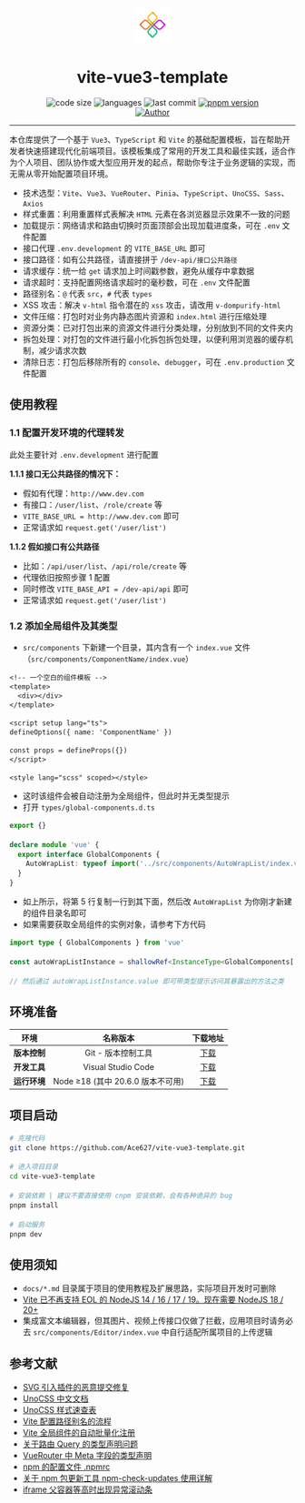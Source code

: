 <p align="center">
	<img alt="logo" src="./src/assets/images/logo.png" width="64" height="64" />
</p>

<h1 align="center">vite-vue3-template</h1>

<p align="center">
  <img src="https://img.shields.io/github/languages/code-size/Ace627/vite-vue3-template" alt="code size"/>
  <img src="https://img.shields.io/github/languages/count/Ace627/vite-vue3-template" alt="languages"/>
  <img src="https://img.shields.io/github/last-commit/Ace627/vite-vue3-template" alt="last commit"/> 
  <a href="https://www.pnpm.cn" target="_blank">
    <img src="https://img.shields.io/badge/pnpm-9.9.0-blue" alt="pnpm version"/><br>
  </a>
  <a href="https://github.com/Ace627" target="_blank">
    <img src="https://img.shields.io/badge/Author-当时只道是寻常-orange" alt="Author" />
  </a>

<p>

<hr />

本仓库提供了一个基于 `Vue3`、`TypeScript` 和 `Vite` 的基础配置模板，旨在帮助开发者快速搭建现代化前端项目。该模板集成了常用的开发工具和最佳实践，适合作为个人项目、团队协作或大型应用开发的起点，帮助你专注于业务逻辑的实现，而无需从零开始配置项目环境。

- 技术选型：`Vite`、`Vue3`、`VueRouter`、`Pinia`、`TypeScript`、`UnoCSS`、`Sass`、`Axios`
- 样式重置：利用重置样式表解决 `HTML` 元素在各浏览器显示效果不一致的问题
- 加载提示：网络请求和路由切换时页面顶部会出现加载进度条，可在 `.env` 文件配置
- 接口代理 `.env.development` 的 `VITE_BASE_URL` 即可
- 接口路径：如有公共路径，请直接拼于 `/dev-api/接口公共路径`
- 请求缓存：统一给 `get` 请求加上时间戳参数，避免从缓存中拿数据
- 请求超时：支持配置网络请求超时的毫秒数，可在 `.env` 文件配置
- 路径别名：`@` 代表 `src`，`#` 代表 `types`
- XSS 攻击：解决 `v-html` 指令潜在的 `xss` 攻击，请改用 `v-dompurify-html`
- 文件压缩：打包时对业务内静态图片资源和 `index.html` 进行压缩处理
- 资源分类：已对打包出来的资源文件进行分类处理，分别放到不同的文件夹内
- 拆包处理：对打包的文件进行最小化拆包拆包处理，以便利用浏览器的缓存机制，减少请求次数
- 清除日志：打包后移除所有的 `console`、`debugger`，可在 `.env.production` 文件配置

## 使用教程

### 1.1 配置开发环境的代理转发

此处主要针对 `.env.development` 进行配置

**1.1.1 接口无公共路径的情况下：**

- 假如有代理：`http://www.dev.com`
- 有接口：`/user/list`、`/role/create` 等
- `VITE_BASE_URL = http://www.dev.com` 即可
- 正常请求如 `request.get('/user/list')`

**1.1.2 假如接口有公共路径**

- 比如：`/api/user/list`、`/api/role/create` 等
- 代理依旧按照步骤 1 配置
- 同时修改 `VITE_BASE_API = /dev-api/api` 即可
- 正常请求如 `request.get('/user/list')`

### 1.2 添加全局组件及其类型

- `src/components` 下新建一个目录，其内含有一个 `index.vue` 文件（`src/components/ComponentName/index.vue`）

```vue
<!-- 一个空白的组件模板 -->
<template>
  <div></div>
</template>

<script setup lang="ts">
defineOptions({ name: 'ComponentName' })

const props = defineProps({})
</script>

<style lang="scss" scoped></style>
```

- 这时该组件会被自动注册为全局组件，但此时并无类型提示
- 打开 `types/global-components.d.ts`

```typescript
export {}

declare module 'vue' {
  export interface GlobalComponents {
    AutoWrapList: typeof import('../src/components/AutoWrapList/index.vue')['default']
  }
}
```

- 如上所示，将第 5 行复制一行到其下面，然后改 `AutoWrapList` 为你刚才新建的组件目录名即可
- 如果需要获取全局组件的实例对象，请参考下方代码

```typescript
import type { GlobalComponents } from 'vue'

const autoWrapListInstance = shallowRef<InstanceType<GlobalComponents['AutoWrapList']>>()

// 然后通过 autoWrapListInstance.value 即可带类型提示访问其暴露出的方法之类
```

## 环境准备

|     环境     |             名称版本              |                    下载地址                    |
| :----------: | :-------------------------------: | :--------------------------------------------: |
| **版本控制** |        Git - 版本控制工具         |     [下载](https://git-scm.com/downloads)      |
| **开发工具** |        Visual Studio Code         | [下载](https://code.visualstudio.com/Download) |
| **运行环境** | Node ≥18 (其中 20.6.0 版本不可用) |       [下载](http://nodejs.cn/download)        |

## 项目启动

```bash
# 克隆代码
git clone https://github.com/Ace627/vite-vue3-template.git

# 进入项目目录
cd vite-vue3-template

# 安装依赖 | 建议不要直接使用 cnpm 安装依赖，会有各种诡异的 bug
pnpm install

# 启动服务
pnpm dev
```

## 使用须知

- `docs/*.md` 目录属于项目的使用教程及扩展思路，实际项目开发时可删除
- [Vite 已不再支持 EOL 的 NodeJS 14 / 16 / 17 / 19。现在需要 NodeJS 18 / 20+](https://cn.vitejs.dev/guide/migration.html#migration-from-v4)
- 集成富文本编辑器，但其图片、视频上传接口仅做了拦截，应用项目时请务必去 `src/components/Editor/index.vue` 中自行适配所属项目的上传逻辑

## 参考文献

- [SVG 引入插件的恶意提交修复](https://github.com/vbenjs/vite-plugin-svg-icons/issues/66)
- [UnoCSS 中文文档](https://unocss.nodejs.cn)
- [UnoCSS 样式速查表](https://unocss.dev/interactive)
- [Vite 配置路径别名的流程](https://juejin.cn/post/7302249949215457319)
- [Vite 全局组件的自动批量化注册](https://juejin.cn/post/7304183129896124416)
- [关于路由 Query 的类型声明问题](https://juejin.cn/post/7330835892276641833)
- [VueRouter 中 Meta 字段的类型声明](https://juejin.cn/post/7302241918351163426)
- [npm 的配置文件 .npmrc](https://juejin.cn/post/7325427710754422784)
- [关于 npm 包更新工具 npm-check-updates 使用详解](https://zhuanlan.zhihu.com/p/482923542)
- [iframe 父容器等高时出现异常滚动条](https://blog.csdn.net/tjj3027/article/details/99299821)
